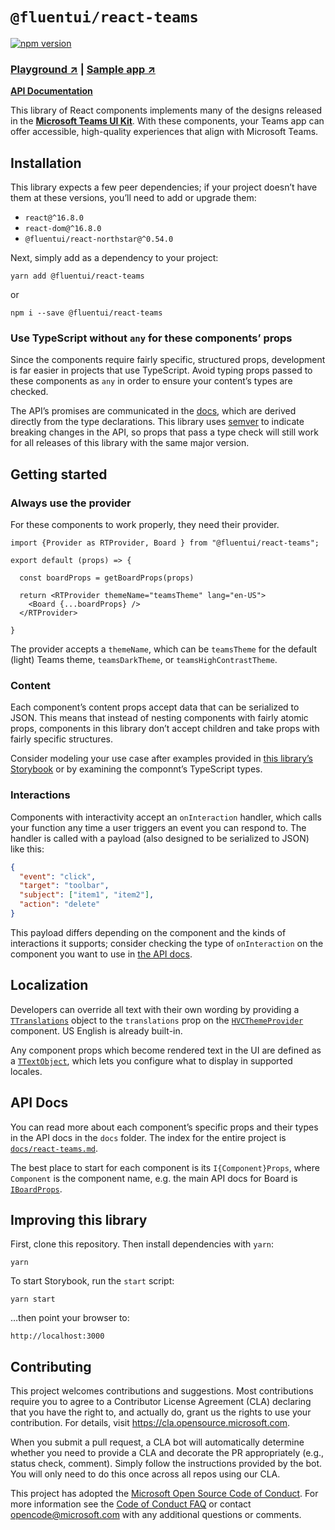 # `@fluentui/react-teams`

[![npm version](https://badge.fury.io/js/%40fluentui%2Freact-teams.svg)][npm]

### [Playground ↗️][sb] | [Sample app ↗️][as]

[**API Documentation**](./docs/react-teams.md)

This library of React components implements many of the designs released in the [**Microsoft Teams UI Kit**][fc]. With these components, your Teams app can offer accessible, high-quality experiences that align with Microsoft Teams.

## Installation

This library expects a few peer dependencies; if your project doesn’t have them at these versions, you’ll need to add or upgrade them:

- `react@^16.8.0`
- `react-dom@^16.8.0`
- `@fluentui/react-northstar@^0.54.0`

Next, simply add as a dependency to your project:

```shell
yarn add @fluentui/react-teams
```

or

```shell
npm i --save @fluentui/react-teams
```

### Use TypeScript without `any` for these components’ props

Since the components require fairly specific, structured props, development is far easier in projects that use TypeScript. Avoid typing props passed to these components as `any` in order to ensure your content’s types are checked.

The API’s promises are communicated in the [docs](./docs/react-teams.md), which are derived directly from the type declarations. This library uses [semver](https://semver.org/) to indicate breaking changes in the API, so props that pass a type check will still work for all releases of this library with the same major version.

## Getting started

### Always use the provider

For these components to work properly, they need their provider.

```tsx
import {Provider as RTProvider, Board } from "@fluentui/react-teams";

export default (props) => {
  
  const boardProps = getBoardProps(props)
  
  return <RTProvider themeName="teamsTheme" lang="en-US">
    <Board {...boardProps} />
  </RTProvider>
  
}
```

The provider accepts a `themeName`, which can be `teamsTheme` for the default (light) Teams theme, `teamsDarkTheme`, or `teamsHighContrastTheme`.

### Content

Each component’s content props accept data that can be serialized to JSON. This means that instead of nesting components with fairly atomic props, components in this library don’t accept children and take props with fairly specific structures.

Consider modeling your use case after examples provided in [this library’s Storybook][sb] or by examining the componnt’s TypeScript types.

### Interactions

Components with interactivity accept an `onInteraction` handler, which calls your function any time a user triggers an event you can respond to. The handler is called with a payload (also designed to be serialized to JSON) like this:

```json
{
  "event": "click",
  "target": "toolbar",
  "subject": ["item1", "item2"],
  "action": "delete"
}
```

This payload differs depending on the component and the kinds of interactions it supports; consider checking the type of `onInteraction` on the component you want to use in [the API docs](./docs/react-teams.md).

## Localization

Developers can override all text with their own wording by providing a [`TTranslations`](./docs/react-teams.ttranslations.md) object to the `translations` prop on the [`HVCThemeProvider`](./docs/react-teams.provider.md) component. US English is already built-in.

Any component props which become rendered text in the UI are defined as a [`TTextObject`](./docs/react-teams.ttextobject.md), which lets you configure what to display in supported locales.

## API Docs

You can read more about each component’s specific props and their types in the API docs in the `docs` folder. The index for the entire project is [`docs/react-teams.md`](./docs/react-teams.md).

The best place to start for each component is its `I{Component}Props`, where `Component` is the component name, e.g. the main API docs for Board is [`IBoardProps`](./docs/react-teams.iboardprops.md).

## Improving this library

First, clone this repository. Then install dependencies with `yarn`:

```
yarn
```

To start Storybook, run the `start` script:

```
yarn start
```

…then point your browser to:

```
http://localhost:3000
```

## Contributing

This project welcomes contributions and suggestions. Most contributions require you to agree to a
Contributor License Agreement (CLA) declaring that you have the right to, and actually do, grant us
the rights to use your contribution. For details, visit https://cla.opensource.microsoft.com.

When you submit a pull request, a CLA bot will automatically determine whether you need to provide
a CLA and decorate the PR appropriately (e.g., status check, comment). Simply follow the instructions
provided by the bot. You will only need to do this once across all repos using our CLA.

This project has adopted the [Microsoft Open Source Code of Conduct](https://opensource.microsoft.com/codeofconduct/).
For more information see the [Code of Conduct FAQ](https://opensource.microsoft.com/codeofconduct/faq/) or
contact [opencode@microsoft.com](mailto:opencode@microsoft.com) with any additional questions or comments.


[sb]: https://dev-int.teams.microsoft.com/storybook/main/index.html
[npm]: https://www.npmjs.com/package/@fluentui/react-teams
[as]: https://github.com/OfficeDev/Microsoft-Teams-Samples/tree/main/samples/tab-ui-templates/ts
[fc]: https://www.figma.com/community/file/916836509871353159/Microsoft-Teams-UI-Kit
